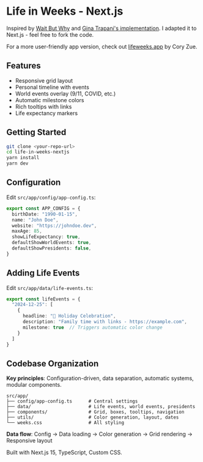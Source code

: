 # Life in Weeks - Next.js

Inspired by [Wait But Why](https://waitbutwhy.com/2014/05/life-weeks.html) and [Gina Trapani's implementation](https://github.com/ginatrapani/life-in-weeks). I adapted it to Next.js - feel free to fork the code.

For a more user-friendly app version, check out [lifeweeks.app](https://lifeweeks.app/) by Cory Zue.

## Features

- Responsive grid layout
- Personal timeline with events
- World events overlay (9/11, COVID, etc.)
- Automatic milestone colors  
- Rich tooltips with links
- Life expectancy markers

## Getting Started

```bash
git clone <your-repo-url>
cd life-in-weeks-nextjs
yarn install
yarn dev
```

## Configuration

Edit `src/app/config/app-config.ts`:

```typescript
export const APP_CONFIG = {
  birthDate: "1990-01-15",
  name: "John Doe",
  website: "https://johndoe.dev",
  maxAge: 85,
  showLifeExpectancy: true,
  defaultShowWorldEvents: true,
  defaultShowPresidents: false,
}
```

## Adding Life Events

Edit `src/app/data/life-events.ts`:

```typescript
export const lifeEvents = {
  "2024-12-25": [
    {
      headline: "🎄 Holiday Celebration",
      description: "Family time with links - https://example.com",
      milestone: true  // Triggers automatic color change
    }
  ]
}
```

## Codebase Organization

**Key principles**: Configuration-driven, data separation, automatic systems, modular components.

```
src/app/
├── config/app-config.ts      # Central settings
├── data/                     # Life events, world events, presidents
├── components/               # Grid, boxes, tooltips, navigation
├── utils/                    # Color generation, layout, dates
└── weeks.css                 # All styling
```

**Data flow**: Config → Data loading → Color generation → Grid rendering → Responsive layout

Built with Next.js 15, TypeScript, Custom CSS.
